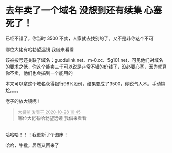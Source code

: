 # 去年卖了一个域名 没想到还有续集 心塞死了！


已经不错了，你当时 3500 不卖，人家就去找别的了，又不是非你这个不可<img src="static/image/smiley/default/lol.gif" smilieid="12" border="0" alt="" />

哪位大佬有哈勃望远镜 我借来看看<img id="aimg_H55zb" onclick="zoom(this, this.src, 0, 0, 0)" class="zoom" src="https://cdn.jsdelivr.net/gh/hishis/forum-master/public/images/patch.gif" onmouseover="img_onmouseoverfunc(this)" onload="thumbImg(this)" border="0" alt="" />

该被按号还关联了域名：guodulink.net、m-0.cc、5g101.net，可见他们对域名的要求之低，你这个能卖三千可以说是非常不错的价钱了，没必要心塞，因为就算你不卖，他们也会搞到一个能用的

本来可以拿这个域名获得银行98%股份，结果变成了3500，你说气人不。手动尴尬。。。。

老子的放大镜呢！

<div class="quote"><blockquote><font size="2"><a href="https://www.hostloc.com/forum.php?mod=redirect&amp;goto=findpost&amp;pid=9362950&amp;ptid=759074" target="_blank"><font color="#999999">大姨舅 发表于 2020-10-28 10:45</font></a></font><br />
哪位大佬有哈勃望远镜 我借来看看</blockquote></div><br />
哈哈哈！！！我更新了个图床！

哈哈，牛批，居然又回来了
